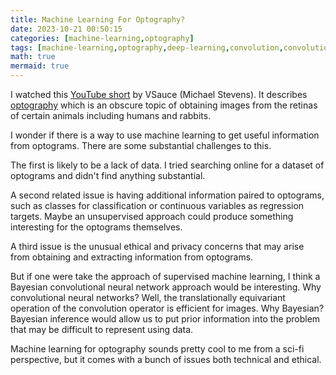 ```yaml
---
title: Machine Learning For Optography?
date: 2023-10-21 00:50:15
categories: [machine-learning,optography]
tags: [machine-learning,optography,deep-learning,convolution,convolutional-neural-networks,optogram,ethics,privacy]
math: true
mermaid: true
---
```


I watched this [YouTube short](https://youtube.com/shorts/tBFErdYD1wU?si=GudeTQq0rwEmbLVm) by VSauce (Michael Stevens). It describes [optography](https://en.wikipedia.org/wiki/Optography) which is an obscure topic of obtaining images from the retinas of certain animals including humans and rabbits.

I wonder if there is a way to use machine learning to get useful information from optograms. There are some substantial challenges to this. 

The first is likely to be a lack of data. I tried searching online for a dataset of optograms and didn't find anything substantial. 

A second related issue is having additional information paired to optograms, such as classes for classification or continuous variables as regression targets. Maybe an unsupervised approach could produce something interesting for the optograms themselves. 

A third issue is the unusual ethical and privacy concerns that may arise from obtaining and extracting information from optograms.

But if one were take the approach of supervised machine learning, I think a Bayesian convolutional neural network approach would be interesting. Why convolutional neural networks? Well, the translationally equivariant operation of the convolution operator is efficient for images. Why Bayesian? Bayesian inference would allow us to put prior information into the problem that may be difficult to represent using data.

Machine learning for optography sounds pretty cool to me from a sci-fi perspective, but it comes with a bunch of issues both technical and ethical.
